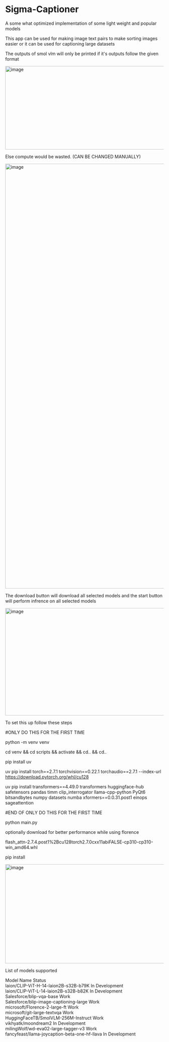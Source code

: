 # Sigma-Captioner
A some what optimized implementation of some light weight and popular models

This app can be used for making image text pairs to make sorting images easier or it can be used for captioning large datasets

The outputs of smol vlm will only be printed if it's outputs follow the given format 

<img width="2113" height="264" alt="image" src="https://github.com/user-attachments/assets/f8e058e5-ffc2-46e4-9b4e-73f6b1a42ab2" />

Else compute would be wasted. (CAN BE CHANGED MANUALLY)

<img width="1786" height="1345" alt="image" src="https://github.com/user-attachments/assets/2971e951-c218-4a33-a840-93abddc81024" />

The download button will download all selected models and the start button will perform infrence on all selected models


<img width="833" height="340" alt="image" src="https://github.com/user-attachments/assets/a607a312-5f95-480d-9eeb-4f94838f3b80" />


To set this up follow these steps

#ONLY DO THIS FOR THE FIRST TIME

python -m venv venv

cd venv && cd scripts && activate && cd.. && cd..

pip install uv

uv pip install torch==2.7.1 torchvision==0.22.1 torchaudio==2.7.1 --index-url https://download.pytorch.org/whl/cu128

uv pip install transformers==4.49.0 transformers huggingface-hub safetensors pandas timm clip_interrogator llama-cpp-python PyQt6 bitsandbytes numpy datasets numba xformers==0.0.31.post1 einops sageattention

#END OF ONLY DO THIS FOR THE FIRST TIME

python main.py

optionally download for better performance while using florence

flash_attn-2.7.4.post1%2Bcu128torch2.7.0cxx11abiFALSE-cp310-cp310-win_amd64.whl

pip install <location of flash attn wheel> 

<img width="551" height="314" alt="image" src="https://github.com/user-attachments/assets/4decf84b-0a13-4b35-bec2-2ceadb5ec162" />

List of models supported 

Model Name	Status	
laion/CLIP-ViT-H-14-laion2B-s32B-b79K            	In Development	
laion/CLIP-ViT-L-14-laion2B-s32B-b82K	            In Development	
Salesforce/blip-vqa-base	                        Work	
Salesforce/blip-image-captioning-large	          Work	
microsoft/Florence-2-large-ft                    	Work	
microsoft/git-large-textvqa	                      Work	
HuggingFaceTB/SmolVLM-256M-Instruct              	Work	
vikhyatk/moondream2	                              In Development	
milingWolf/wd-eva02-large-tagger-v3              	Work	
fancyfeast/llama-joycaption-beta-one-hf-llava	    In Development	

